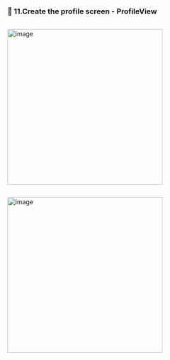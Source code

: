 ### 🔷 11.Create the profile screen - ProfileView

```swift

```

<img width="350" alt="image" src="">

```swift

```

<img width="350" alt="image" src="">
